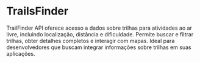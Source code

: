 # TrailsFinder
TrailFinder API oferece acesso a dados sobre trilhas para atividades ao ar livre, incluindo localização, distância e dificuldade. Permite buscar e filtrar trilhas, obter detalhes completos e interagir com mapas. Ideal para desenvolvedores que buscam integrar informações sobre trilhas em suas aplicações.
